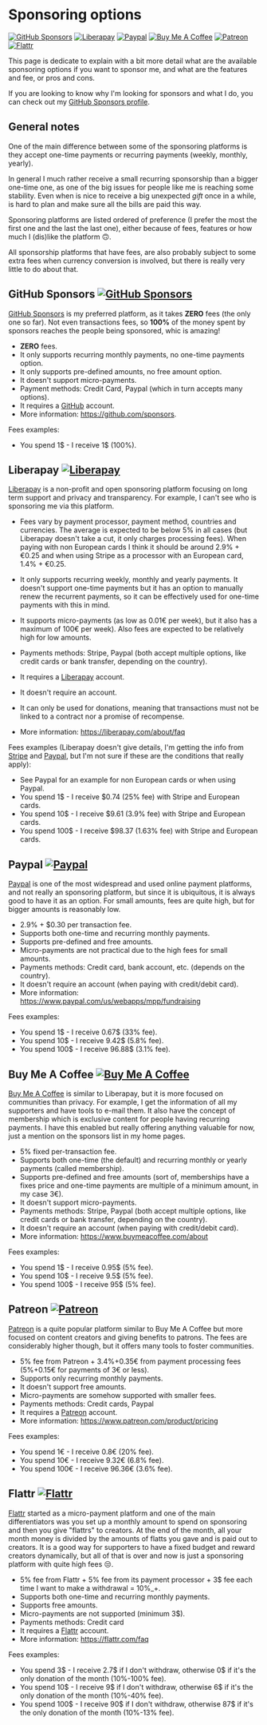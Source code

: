 # Sponsoring options

[![GitHub Sponsors](https://img.shields.io/badge/-GitHub%20Sponsors-ea4aaa?logo=github)](https://github.com/sponsors/llucax)
[![Liberapay](https://img.shields.io/badge/-Liberapay-f6c915?logo=liberapay&logoColor=black)](https://liberapay.com/llucax/)
[![Paypal](https://img.shields.io/badge/-Paypal-0070ba?logo=paypal)](https://www.paypal.com/donate?hosted_button_id=UZRR3REUC4SY2)
[![Buy Me A Coffee](https://img.shields.io/badge/-Buy%20Me%20A%20Coffee-ff813f?logo=buy-me-a-coffee&logoColor=white)](https://www.buymeacoffee.com/llucax)
[![Patreon](https://img.shields.io/badge/-Patreon-F96854?logo=patreon&logoColor=white)](https://www.patreon.com/llucax)
[![Flattr](https://img.shields.io/badge/-Flattr-6bc76b?logo=flattr)](https://flattr.com/@llucax)

This page is dedicate to explain with a bit more detail what are the available
sponsoring options if you want to sponsor me, and what are the features and
fee, or pros and cons.

If you are looking to know why I'm looking for sponsors and what I do, you can
check out my [GitHub Sponsors profile](https://github.com/sponsors/llucax).

## General notes

One of the main difference between some of the sponsoring platforms is they
accept one-time payments or recurring payments (weekly, monthly, yearly).

In general I much rather receive a small recurring sponsorship than a bigger
one-time one, as one of the big issues for people like me is reaching some
stability. Even when is nice to receive a big unexpected *gift* once in a while,
is hard to plan and make sure all the bills are paid this way.

Sponsoring platforms are listed ordered of preference (I prefer the most the
first one and the last the last one), either because of fees, features or how
much I (dis)like the platform 🙃.

All sponsorship platforms that have fees, are also probably subject to some
extra fees when currency conversion is involved, but there is really very
little to do about that.


## GitHub Sponsors [![GitHub Sponsors](https://img.shields.io/badge/-GitHub%20Sponsors-ea4aaa?logo=github)](https://github.com/sponsors/llucax)

[GitHub Sponsors](https://github.com/sponsors.) is my preferred platform, as it
takes **ZERO** fees (the only one so far). Not even transactions fees, so
**100%** of the money spent by sponsors reaches the people being sponsored, whic
is amazing!

* **ZERO** fees.
* It only supports recurring monthly payments, no one-time payments option.
* It only supports pre-defined amounts, no free amount option.
* It doesn't support micro-payments.
* Payment methods: Credit Card, Paypal (which in turn accepts many options).
* It requires a [GitHub](https://github.com) account.
* More information: https://github.com/sponsors.

Fees examples:

* You spend 1$ - I receive 1$ (100%).

## Liberapay [![Liberapay](https://img.shields.io/badge/-Liberapay-f6c915?logo=liberapay&logoColor=black)](https://liberapay.com/llucax/)

[Liberapay](https://liberapay.com) is a non-profit and open sponsoring platform
focusing on long term support and privacy and transparency. For example, I can't
see who is sponsoring me via this platform.

* Fees vary by payment processor, payment method, countries and currencies.
  The average is expected to be below 5% in all cases (but Liberapay doesn't
  take a cut, it only charges processing fees).
  When paying with non European cards I think it should be around 2.9% + €0.25
  and when using Stripe as a processor with an European card, 1.4% + €0.25.

* It only supports recurring weekly, monthly and yearly payments. It doesn't
  support one-time payments but it has an option to manually renew the recurrent
  payments, so it can be effectively used for one-time payments with this in
  mind.
* It supports micro-payments (as low as 0.01€ per week), but it also has
  a maximum of 100€ per week). Also fees are expected to be relatively high for
  low amounts.
* Payments methods: Stripe, Paypal (both accept multiple options, like credit
  cards or bank transfer, depending on the country).
* It requires a [Liberapay](https://liberapay.com) account.
* It doesn't require an account.
* It can only be used for donations, meaning that transactions must not be
  linked to a contract nor a promise of recompense.
* More information: https://liberapay.com/about/faq

Fees examples (Liberapay doesn't give details, I'm getting the info from
[Stripe](https://stripe.com/en-de/pricing) and
[Paypal](https://www.paypal.com/us/webapps/mpp/fundraising), but I'm not sure
if these are the conditions that really apply):

* See Paypal for an example for non European cards or when using Paypal.
* You spend 1$ - I receive $0.74 (25% fee) with Stripe and European cards.
* You spend 10$ - I receive $9.61 (3.9% fee) with Stripe and European cards.
* You spend 100$ - I receive $98.37 (1.63% fee) with Stripe and European cards.

## Paypal [![Paypal](https://img.shields.io/badge/-Paypal-0070ba?logo=paypal)](https://www.paypal.com/donate?hosted_button_id=UZRR3REUC4SY2)

[Paypal](https://www.paypal.com) is one of the most widespread and used online
payment platforms, and not really an sponsoring platform, but since it is
ubiquitous, it is always good to have it as an option. For small amounts, fees
are quite high, but for bigger amounts is reasonably low.

* 2.9% + $0.30 per transaction fee.
* Supports both one-time and recurring monthly payments.
* Supports pre-defined and free amounts.
* Micro-payments are not practical due to the high fees for small amounts.
* Payments methods: Credit card, bank account, etc. (depends on the country).
* It doesn't require an account (when paying with credit/debit card).
* More information: https://www.paypal.com/us/webapps/mpp/fundraising

Fees examples:

* You spend 1$ - I receive 0.67$ (33% fee).
* You spend 10$ - I receive 9.42$ (5.8% fee).
* You spend 100$ - I receive 96.88$ (3.1% fee).

## Buy Me A Coffee [![Buy Me A Coffee](https://img.shields.io/badge/-Buy%20Me%20A%20Coffee-ff813f?logo=buy-me-a-coffee&logoColor=black)](https://www.buymeacoffee.com/llucax)

[Buy Me A Coffee](https://www.buymeacoffee.com/) is similar to Liberapay, but it
is more focused on communities than privacy. For example, I get the information
of all my supporters and have tools to e-mail them. It also have the concept of
membership which is exclusive content for people having recurring payments.
I have this enabled but really offering anything valuable for now, just
a mention on the sponsors list in my home pages.

* 5% fixed per-transaction fee.
* Supports both one-time (the default) and recurring monthly or yearly payments
  (called membership).
* Supports pre-defined and free amounts (sort of, memberships have a fixes price
  and one-time payments are multiple of a minimum amount, in my case 3€).
* It doesn't support micro-payments.
* Payments methods: Stripe, Paypal (both accept multiple options, like credit
  cards or bank transfer, depending on the country).
* It doesn't require an account (when paying with credit/debit card).
* More information: https://www.buymeacoffee.com/about

Fees examples:

* You spend 1$ - I receive 0.95$ (5% fee).
* You spend 10$ - I receive 9.5$ (5% fee).
* You spend 100$ - I receive 95$ (5% fee).

## Patreon [![Patreon](https://img.shields.io/badge/-Patreon-F96854?logo=patreon&logoColor=white)](https://www.patreon.com/llucax)

[Patreon](https://patreon.com/) is a quite popular platform similar to Buy Me
A Coffee but more focused on content creators and giving benefits to patrons.
The fees are considerably higher though, but it offers many tools to foster
communities.

* 5% fee from Patreon + 3.4%+0.35€ from payment processing fees (5%+0.15€ for
  payments of 3€ or less).
* Supports only recurring monthly payments.
* It doesn't support free amounts.
* Micro-payments are somehow supported with smaller fees.
* Payments methods: Credit cards, Paypal
* It requires a [Patreon](https://patreon.com/) account.
* More information: https://www.patreon.com/product/pricing

Fees examples:

* You spend 1€ - I receive 0.8€ (20% fee).
* You spend 10€ - I receive 9.32€ (6.8% fee).
* You spend 100€ - I receive 96.36€ (3.6% fee).

## Flattr [![Flattr](https://img.shields.io/badge/-Flattr-6bc76b?logo=flattr)](https://flattr.com/@llucax)

[Flattr](https://flattr.com/) started as a micro-payment platform and one of the
main differentiators was you set up a monthly amount to spend on sponsoring and
then you give "flattrs" to creators. At the end of the month, all your month
money is divided by the amounts of flatts you gave and is paid out to creators.
It is a good way for supporters to have a fixed budget and reward creators
dynamically, but all of that is over and now is just a sponsoring platform with
quite high fees 😒.

* 5% fee from Flattr + 5% fee from its payment processor + 3$ fee each time
  I want to make a withdrawal = 10%_+.
* Supports both one-time and recurring monthly payments.
* Supports free amounts.
* Micro-payments are not supported (minimum 3$).
* Payments methods: Credit card
* It requires a [Flattr](https://flattr.com/) account.
* More information: https://flattr.com/faq

Fees examples:

* You spend 3$ - I receive 2.7$ if I don't withdraw, otherwise 0$ if it's the
  only donation of the month (10%-100% fee).
* You spend 10$ - I receive 9$ if I don't withdraw, otherwise 6$ if it's the
  only donation of the month (10%-40% fee).
* You spend 100$ - I receive 90$ if I don't withdraw, otherwise 87$ if it's the
  only donation of the month (10%-13% fee).
